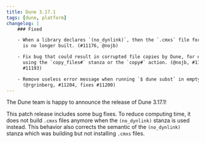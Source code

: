 ```yaml
---
title: Dune 3.17.1
tags: [dune, platform]
changelog: |
    ### Fixed

    - When a library declares `(no_dynlink)`, then the `.cmxs` file for it
      is no longer built. (#11176, @nojb)

    - Fix bug that could result in corrupted file copies by Dune, for example when
      using the `copy_files#` stanza or the `copy#` action. (@nojb, #11194, fixes
      #11193)

    - Remove useless error message when running `$ dune subst` in empty projects.
      (@rgrinberg, #11204, fixes #11200)
---
```


The Dune team is happy to announce the release of Dune 3.17.1!

This patch release includes some bug fixes. To reduce computing time, it does
not build `.cmxs` files anymore when the `(no_dynlink)` stanza is used instead.
This behavior also corrects the semantic of the `(no_dynlink)` stanza which was
building but not installing `.cmxs` files.

